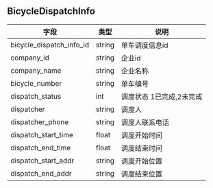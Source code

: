 ## BicycleDispatchInfo

|字段|类型|说明|
|---|---|---|
|bicycle_dispatch_info_id|string|单车调度信息id|
|company_id|string|企业id|
|company_name|string|企业名称|
|bicycle_number|string|单车编号|
|dispatch_status|int|调度状态 1已完成,2未完成|
|dispatcher|string|调度人|
|dispatcher_phone|string|调度人联系电话|
|dispatch_start_time|float|调度开始时间|
|dispatch_end_time|float|调度结束时间|
|dispatch_start_addr|string|调度开始位置|
|dispatch_end_addr|string|调度结束位置|

